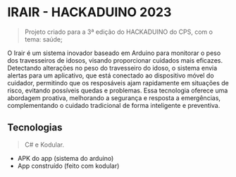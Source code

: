 # IRAIR - HACKADUINO 2023
> Projeto criado para a 3ª edição do HACKADUINO do CPS, com o tema: saúde;

O Irair é um sistema inovador baseado em Arduino para monitorar o peso dos travesseiros de idosos, visando proporcionar cuidados mais eficazes. Detectando alterações no peso do travesseiro do idoso, o sistema envia alertas para um aplicativo, que está conectado ao dispositivo móvel do cuidador, permitindo que os resposáveis ajam rapidamente em situações de risco, evitando possíveis quedas e problemas. Essa tecnologia oferece uma abordagem proativa, melhorando a segurança e resposta a emergências, complementando o cuidado tradicional de forma inteligente e preventiva.

## Tecnologias
> C# e Kodular.

- APK do app (sistema do arduino)
- App construído (feito com kodular)

